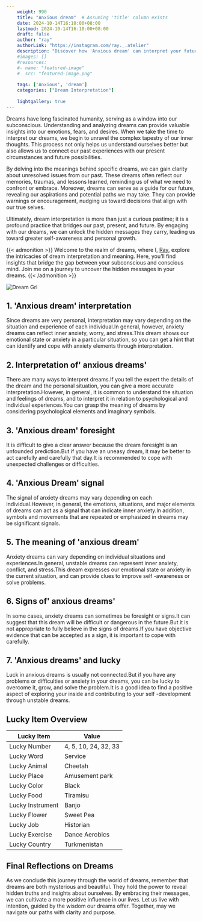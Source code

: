 ```yaml
---
    weight: 990
    title: "Anxious dream"  # Assuming 'title' column exists
    date: 2024-10-14T16:10:00+08:00
    lastmod: 2024-10-14T16:10:00+08:00
    draft: false
    author: "ray"
    authorLink: "https://instagram.com/ray._.atelier"
    description: "Discover how 'Anxious dream' can interpret your future and uncover its significant meanings in your life."
    #images: []
    #resources:
    #- name: "featured-image"
    #  src: "featured-image.png"
    
    tags: ['Anxious', 'dream']
    categories: ["Dream Interpretation"]
    
    lightgallery: true
---
```

    
Dreams have long fascinated humanity, serving as a window into our subconscious. Understanding and analyzing dreams can provide valuable insights into our emotions, fears, and desires. When we take the time to interpret our dreams, we begin to unravel the complex tapestry of our inner thoughts. This process not only helps us understand ourselves better but also allows us to connect our past experiences with our present circumstances and future possibilities.

By delving into the meanings behind specific dreams, we can gain clarity about unresolved issues from our past. These dreams often reflect our memories, traumas, and lessons learned, reminding us of what we need to confront or embrace. Moreover, dreams can serve as a guide for our future, revealing our aspirations and potential paths we may take. They can provide warnings or encouragement, nudging us toward decisions that align with our true selves.

Ultimately, dream interpretation is more than just a curious pastime; it is a profound practice that bridges our past, present, and future. By engaging with our dreams, we can unlock the hidden messages they carry, leading us toward greater self-awareness and personal growth.

{{< admonition >}}
Welcome to the realm of dreams, where I, [Ray](https://instagram.com/ray._.atelier), explore the intricacies of dream interpretation and meaning. Here, you’ll find insights that bridge the gap between your subconscious and conscious mind. Join me on a journey to uncover the hidden messages in your dreams.
{{< /admonition >}}

![Dream Grl](https://cdn.pixabay.com/photo/2017/11/02/03/35/gothic-2910057_1280.jpg "Dream Grl")

## 1. 'Anxious dream' interpretation
Since dreams are very personal, interpretation may vary depending on the situation and experience of each individual.In general, however, anxiety dreams can reflect inner anxiety, worry, and stress.This dream shows our emotional state or anxiety in a particular situation, so you can get a hint that can identify and cope with anxiety elements through interpretation.

## 2. Interpretation of' anxious dreams'
There are many ways to interpret dreams.If you tell the expert the details of the dream and the personal situation, you can give a more accurate interpretation.However, in general, it is common to understand the situation and feelings of dreams, and to interpret it in relation to psychological and individual experiences.You can grasp the meaning of dreams by considering psychological elements and imaginary symbols.

## 3. 'Anxious dream' foresight
It is difficult to give a clear answer because the dream foresight is an unfounded prediction.But if you have an uneasy dream, it may be better to act carefully and carefully that day.It is recommended to cope with unexpected challenges or difficulties.

## 4. 'Anxious Dream' signal
The signal of anxiety dreams may vary depending on each individual.However, in general, the emotions, situations, and major elements of dreams can act as a signal that can indicate inner anxiety.In addition, symbols and movements that are repeated or emphasized in dreams may be significant signals.

## 5. The meaning of 'anxious dream'
Anxiety dreams can vary depending on individual situations and experiences.In general, unstable dreams can represent inner anxiety, conflict, and stress.This dream expresses our emotional state or anxiety in the current situation, and can provide clues to improve self -awareness or solve problems.

## 6. Signs of' anxious dreams'
In some cases, anxiety dreams can sometimes be foresight or signs.It can suggest that this dream will be difficult or dangerous in the future.But it is not appropriate to fully believe in the signs of dreams.If you have objective evidence that can be accepted as a sign, it is important to cope with carefully.

## 7. 'Anxious dreams' and lucky
Luck in anxious dreams is usually not connected.But if you have any problems or difficulties or anxiety in your dreams, you can be lucky to overcome it, grow, and solve the problem.It is a good idea to find a positive aspect of exploring your inside and contributing to your self -development through unstable dreams.

## Lucky Item Overview
| Lucky Item          | Value              |
|---------------|--------------------|
| Lucky Number        | 4, 5, 10, 24, 32, 33  |
| Lucky Word          | Service |
| Lucky Animal        | Cheetah |
| Lucky Place         | Amusement park     |
| Lucky Color         | Black     |
| Lucky Food          | Tiramisu      |
| Lucky Instrument    | Banjo |
| Lucky Flower        | Sweet Pea    |
| Lucky Job           | Historian       |
| Lucky Exercise      | Dance Aerobics  |
| Lucky Country       | Turkmenistan    |


##  Final Reflections on Dreams

As we conclude this journey through the world of dreams, remember that dreams are both mysterious and beautiful. They hold the power to reveal hidden truths and insights about ourselves. By embracing their messages, we can cultivate a more positive influence in our lives. Let us live with intention, guided by the wisdom our dreams offer. Together, may we navigate our paths with clarity and purpose.
